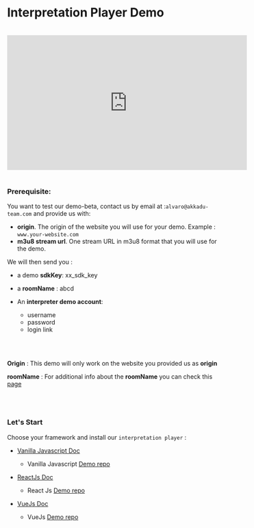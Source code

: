 # Interpretation Player Demo

<br>
<iframe width="560" height="315" src="https://www.youtube.com/embed/GE4_qnR43I0" title="YouTube video player" frameborder="0" allow="accelerometer; autoplay; clipboard-write; encrypted-media; gyroscope; picture-in-picture" allowfullscreen></iframe>
<br>
<br>

### Prerequisite:

You want to test our demo-beta, contact us by email at :`alvaro@akkadu-team.com` and provide us with:
- **origin**. The origin of the website you will use for your demo. Example : `www.your-website.com`
- **m3u8 stream url**. One stream URL in m3u8 format that you will use for the demo.

We will then send you : 
- a demo **sdkKey**: xx_sdk_key
- a **roomName** : abcd

- An **interpreter demo account**:
  - username
  - password
  - login link


<br>
<br>

**Origin** : This demo will only work on the website you provided us as **origin**

**roomName** : For additional info about the **roomName** you can check this [page](/interpretation-player/roomname)


<br>
<br>


### Let's Start

Choose your framework and install our `interpretation player` :
- [Vanilla Javascript Doc](/getting-started/vanilla-js.html#registering-the-interpretation-player)
  - Vanilla Javascript [Demo repo](https://github.com/Akkadu/rsi-widgets/tree/main/packages/rsi-vanilla-example)

- [ReactJs Doc](/getting-started/react.html#registering-the-interpretation-player)
  - React Js [Demo repo](https://github.com/Akkadu/rsi-widgets/tree/main/packages/rsi-react-example)

- [VueJs Doc](/getting-started/vue.html#registering-the-interpretation-player)
  - VueJs [Demo repo](https://github.com/Akkadu/rsi-widgets/tree/main/packages/rsi-vue-example)